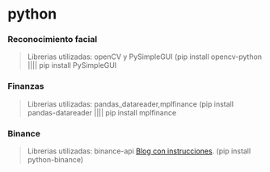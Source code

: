 # python

### Reconocimiento facial
> Librerias utilizadas: openCV y PySimpleGUI   (pip install opencv-python |||| pip install PySimpleGUI

### Finanzas
> Librerias utilizadas: pandas_datareader,mplfinance   (pip install pandas-datareader |||| pip install mplfinance

### Binance
> Librerias utilizadas: binance-api [Blog con instrucciones](http://acodigo.blogspot.com/2021/01/python-binance-api.html). (pip install python-binance)

